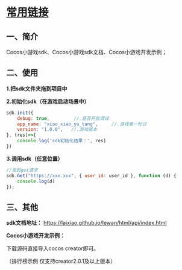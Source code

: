 # [常用链接](https://github.com/laixiao/lewan/blob/master/%E5%B8%B8%E7%94%A8%E9%93%BE%E6%8E%A5.md "常用链接")

## 一、简介
Cocos小游戏sdk、Cocos小游戏sdk文档、Cocos小游戏开发示例；


## 二、使用

**1.把sdk文件夹拖到项目中**

**2.初始化sdk（在游戏启动场景中）**
```javascript
sdk.init({
    debug: true,         //.是否开启调试
    app_name: "xiao_xiao_yu_tang",     //.游戏唯一标识
    version: "1.0.0",   //.游戏版本
}, (res)=>{
    console.log('sdk初始化结果：', res)
})
```

**3.调用sdk（任意位置）**
```javascript
//发起get请求
sdk.Get("https://xxx.xxx", { user_id: user_id }, function (d) {
    console.log(d)
});
```

## 三、其他

**sdk文档地址：**
https://laixiao.github.io/lewan/html/api/index.html


**Cocos小游戏开发示例：**

下载源码直接导入cocos creator即可。

（排行榜示例 仅支持creator2.0.1及以上版本）
